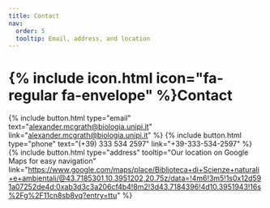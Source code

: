 ```yaml
---
title: Contact
nav:
  order: 5
  tooltip: Email, address, and location
---
```


# {% include icon.html icon="fa-regular fa-envelope" %}Contact



{%
  include button.html
  type="email"
  text="alexander.mcgrath@biologia.unipi.it"
  link="alexander.mcgrath@biologia.unipi.it"
%}
{%
  include button.html
  type="phone"
  text="(+39) 333 534 2597"
  link="+39-333-534-2597"
%}
{%
  include button.html
  type="address"
  tooltip="Our location on Google Maps for easy navigation"
link="https://www.google.com/maps/place/Biblioteca+di+Scienze+naturali+e+ambientali/@43.7185301,10.3951202,20.75z/data=!4m6!3m5!1s0x12d591a07252de4d:0xab3d3c3a206cf4b4!8m2!3d43.7184396!4d10.3951943!16s%2Fg%2F11cn8sb8vq?entry=ttu"
%}
